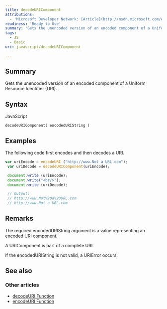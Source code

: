 ```yaml
---
title: decodeURIComponent
attributions:
  - 'Microsoft Developer Network: [Article](http://msdn.microsoft.com/en-us/library/ie/91b80x6x(v=vs.94).aspx)'
readiness: 'Ready to Use'
summary: 'Gets the unencoded version of an encoded component of a Uniform Resource Identifier (URI).'
tags:
  - JS
  - Basic
uri: javascript/decodeURIComponent

---
```

## <span>Summary</span>

Gets the unencoded version of an encoded component of a Uniform Resource Identifier (URI).

## <span>Syntax</span>

<span class="language">JavaScript</span>

    decodeURIComponent( encodedURIString )

## <span>Examples</span>

The following code first encodes and then decodes a URI.

``` js
var uriEncode = encodeURI ("http://www.Not a URL.com");
 var uriDecode = decodeURIComponent(uriEncode);

 document.write (uriEncode);
 document.write("<br/>");
 document.write (uriDecode);

 // Output:
 // http://www.Not%20a%20URL.com
 // http://www.Not a URL.com
```

## <span>Remarks</span>

The required encodedURIString argument is a value representing an encoded URI component.

A URIComponent is part of a complete URI.

If the encodedURIString is not valid, a URIError occurs.

## <span>See also</span>

### <span>Other articles</span>

-   [decodeURI Function](/javascript/decodeURI)
-   [encodeURI Function](/javascript/encodeURI)

